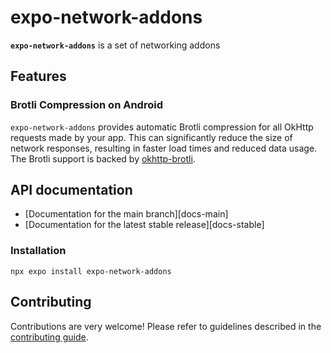 # expo-network-addons

**`expo-network-addons`** is a set of networking addons

## Features

### Brotli Compression on Android

`expo-network-addons` provides automatic Brotli compression for all OkHttp requests made by your app. This can significantly reduce the size of network responses, resulting in faster load times and reduced data usage. The Brotli support is backed by [okhttp-brotli](https://github.com/square/okhttp/blob/master/okhttp-brotli/).

## API documentation

- [Documentation for the main branch][docs-main]
- [Documentation for the latest stable release][docs-stable]

### Installation

```
npx expo install expo-network-addons
```

## Contributing

Contributions are very welcome! Please refer to guidelines described in the [contributing guide](https://github.com/expo/expo#contributing).
